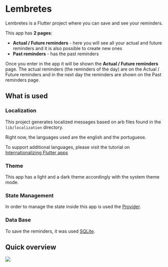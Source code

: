 # Lembretes

Lembretes is a Flutter project where you can save and see your reminders.

This app has **2 pages**: 
* **Actual / Future reminders** - here you will see all your actual and future reminders and it is also possible
  to create new ones
* **Past reminders** - has the past reminders

Once you enter in the app it will be shown the **Actual / Future reminders** page.
The actual reminders (the reminders of the day) are on the Actual / Future reminders and in the next day the
reminders are shown on the Past reminders page.

## What is used
### Localization

This project generates localized messages based on arb files found in
the `lib/localization` directory.

Right now, the languages used are the english and the portuguese.

To support additional languages, please visit the tutorial on
[Internationalizing Flutter
apps](https://flutter.dev/docs/development/accessibility-and-localization/internationalization)

### Theme

This app has a light and a dark theme accordingly with the system theme mode.

### State Management

In order to manage the state inside this app is used the [Provider](https://pub.dev/packages/provider).

### Data Base

To save the reminders, it was used [SQLite](https://pub.dev/packages/sqflite).


## Quick overview
![](./assets/images/lembretes_app.gif)